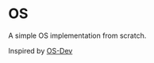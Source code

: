 # OS
A simple OS implementation from scratch.

Inspired by [OS-Dev](https://www.cs.bham.ac.uk/~exr/lectures/opsys/10_11/lectures/os-dev.pdf)

